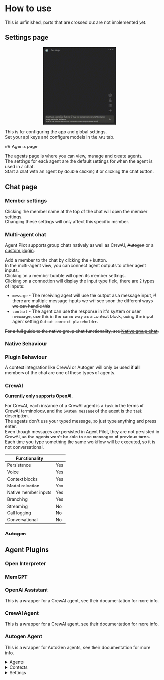 # How to use

This is unfinished, parts that are crossed out are not implemented yet.

## Settings page

<p align="center">
  <img src="../demo.gif" align="center" height="255px" alt="AgentPilot gif demo" style="margin-right: 20px;" />

This is for configuring the app and global settings.
<br>Set your api keys and configure models in the `API` tab.
</p>
## Agents page

The agents page is where you can view, manage and create agents.
<br>The settings for each agent are the default settings for when the agent is used in a chat.
<br>Start a chat with an agent by double clicking it or clicking the chat button.

## Chat page

### Member settings

Clicking the member name at the top of the chat will open the member settings.
<br>Changing these settings will only affect this specific member.

### Multi-agent chat

Agent Pilot supports group chats natively as well as CrewAI, ~~Autogen~~ or a [custom plugin]().

Add a member to the chat by clicking the `+` button.
<br>In the multi-agent view, you can connect agent outputs to other agent inputs.
<br>Clicking on a member bubble will open its member settings.
<br>Clicking on a connection will display the input type field, there are 2 types of inputs:
- `message` - The receiving agent will use the output as a message input, ~~if there are multiple message inputs we will see soon the different ways we can handle this~~
- `context` - The agent can use the response in it's system or user message, use this in the same way as a context block, using the input agent setting `Output context placeholder`.

~~For a full guide to the native group chat functionality, see [Native group chat](#native-group-chat).~~

### Native Behaviour


### Plugin Behaviour

A context integration like CrewAI or Autogen will only be used if **all** members of the chat are one of these types of agents.

### CrewAI

<b>Currently only supports OpenAI.</b>

For CrewAI, each instance of a CrewAI agent is a `task` in the terms of CrewAI terminology, and the `System message` of the agent is the `task` description.
<br>The agents don't use your typed message, so just type anything and press enter.
<br>Even though messages are persisted in Agent Pilot, they are not persisted in CrewAI, so the agents won't be able to see messages of previous turns.
<br>Each time you type something the same workflow will be executed, so it is not conversational.

| Functionality        |           |
|----------------------|-----------|
| Persistance          | Yes       |
| Voice                | Yes       |
| Context blocks       | Yes       |
| Model selection      | Yes       |
| Native member inputs | Yes       |
| Branching            | Yes       |
| Streaming            | No        |
| Call logging         | No        |
| Conversational       | No        |




### Autogen

## Agent Plugins

### Open Interpreter

### MemGPT

### OpenAI Assistant

This is a wrapper for a CrewAI agent, see their documentation for more info.

### CrewAI Agent

This is a wrapper for a CrewAI agent, see their documentation for more info.

### Autogen Agent

This is a wrapper for AutoGen agents, see their documentation for more info.



<details>
<summary>Agents</summary>
<details>
<summary> - Agent settings</summary>

</details>
</details>

<details>
<summary>Contexts</summary>

</details>

<details>
<summary>Settings</summary>

</details>